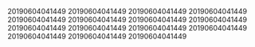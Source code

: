 20190604041449
20190604041449
20190604041449
20190604041449
20190604041449
20190604041449
20190604041449
20190604041449
20190604041449
20190604041449
20190604041449
20190604041449
20190604041449
20190604041449
20190604041449
